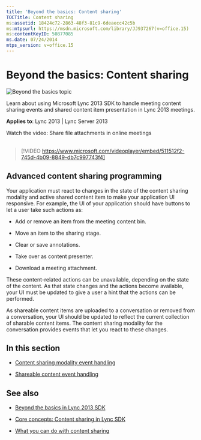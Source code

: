 ```yaml
---
title: 'Beyond the basics: Content sharing'
TOCTitle: Content sharing
ms:assetid: 18424c72-2863-48f3-81c9-6deaecc42c5b
ms:mtpsurl: https://msdn.microsoft.com/library/JJ937267(v=office.15)
ms:contentKeyID: 50877085
ms.date: 07/24/2014
mtps_version: v=office.15
---
```


# Beyond the basics: Content sharing

![Beyond the basics topic](images/JJ937254.mod_icon_beyondbasics_long(Office.15).png "Beyond the basics topic")

Learn about using Microsoft Lync 2013 SDK to handle meeting content sharing events and shared content item presentation in Lync 2013 meetings.



**Applies to**: Lync 2013 | Lync Server 2013


<div class="caption">
Watch the video: Share file attachments in online meetings
</div>
<br />

> [!VIDEO https://www.microsoft.com/videoplayer/embed/511512f2-745d-4b09-8849-db7c997743f4]

## Advanced content sharing programming

Your application must react to changes in the state of the content sharing modality and active shared content item to make your application UI responsive. For example, the UI of your application should have buttons to let a user take such actions as:

  - Add or remove an item from the meeting content bin.

  - Move an item to the sharing stage.

  - Clear or save annotations.

  - Take over as content presenter.

  - Download a meeting attachment.

These content-related actions can be unavailable, depending on the state of the content. As that state changes and the actions become available, your UI must be updated to give a user a hint that the actions can be performed.

As shareable content items are uploaded to a conversation or removed from a conversation, your UI should be updated to reflect the current collection of sharable content items. The content sharing modality for the conversation provides events that let you react to these changes.

## In this section

  - [Content sharing modality event handling](content-sharing-modality-event-handling.md)

  - [Shareable content event handling](shareable-content-event-handling.md)

## See also

  - [Beyond the basics in Lync 2013 SDK](beyond-the-basics-in-lync-2013-sdk.md)

  - [Core concepts: Content sharing in Lync SDK](core-concepts-content-sharing-in-lync-sdk.md)

  - [What you can do with content sharing](what-you-can-do-with-content-sharing.md)

